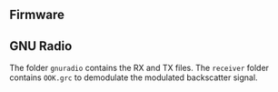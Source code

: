 ## Firmware

## GNU Radio

The folder `gnuradio` contains the RX and TX files. The `receiver` folder contains `OOK.grc` to demodulate the modulated backscatter signal. 